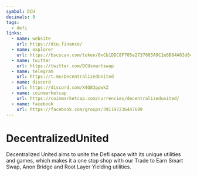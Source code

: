 ```yaml
---
symbol: DCU
decimals: 9
tags:
  - defi
links:
  - name: website
    url: https://dcu.finance/
  - name: explorer
    url: https://bscscan.com/token/0xCb1DDC8F705e2737685A9C1e6B84A63d04D200e5
  - name: twitter
    url: https://twitter.com/DCUsmartswap
  - name: telegram
    url: https://t.me/DecentralizedUnited
  - name: discord
    url: https://discord.com/X4Q83ppwkZ
  - name: coinmarketcap
    url: https://coinmarketcap.com/currencies/decentralizedunited/
  - name: facebook
    url: https://facebook.com/groups/391197236447689
---
```


# DecentralizedUnited

Decentralized United aims to unite the Defi space with its unique utilities and games, which makes it a one stop shop with our Trade to Earn Smart Swap, Anon Bridge and Root Layer Yielding utilities.
